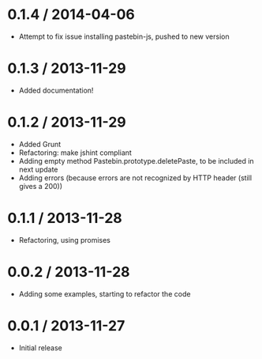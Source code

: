 0.1.4 / 2014-04-06
==================

  * Attempt to fix issue installing pastebin-js, pushed to new version

0.1.3 / 2013-11-29
==================

  * Added documentation!

0.1.2 / 2013-11-29
==================

  * Added Grunt
  * Refactoring: make jshint compliant
  * Adding empty method Pastebin.prototype.deletePaste, to be included in next update
  * Adding errors (because errors are not recognized by HTTP header (still gives a 200))

0.1.1 / 2013-11-28
==================

  * Refactoring, using promises

0.0.2 / 2013-11-28
==================

  * Adding some examples, starting to refactor the code

0.0.1 / 2013-11-27
==================

  * Initial release
